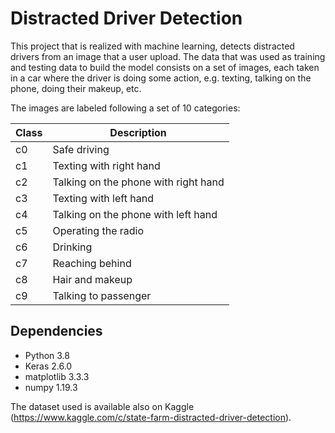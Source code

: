 # Distracted Driver Detection

This project that is realized with machine learning, detects distracted drivers from an image that a user upload. 
The data that was used as training and testing data to build the model consists on a set of images, each taken in a car where the driver is doing some action, e.g. texting, talking on the phone, doing their makeup, etc.

The images are labeled following a set of 10 categories:

Class | Description 
--- | --- 
c0 | Safe driving 
c1 | Texting with right hand
c2 | Talking on the phone with right hand
c3 | Texting with left hand
c4 | Talking on the phone with left hand
c5 | Operating the radio
c6 | Drinking
c7 | Reaching behind
c8 | Hair and makeup
c9 | Talking to passenger

## Dependencies

* Python 3.8
* Keras 2.6.0
* matplotlib 3.3.3
* numpy 1.19.3

The dataset used is available also on Kaggle (https://www.kaggle.com/c/state-farm-distracted-driver-detection).

